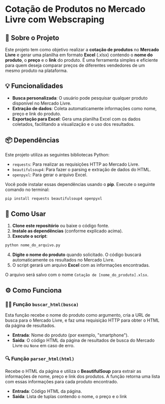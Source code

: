 # Cotação de Produtos no Mercado Livre com Webscraping

## 🚀 Sobre o Projeto

Este projeto tem como objetivo realizar a **cotação de produtos** no **Mercado Livre** e gerar uma planilha em formato **Excel** (.xlsx) contendo o **nome do produto**, o **preço** e o **link** do produto. É uma ferramenta simples e eficiente para quem deseja comparar preços de diferentes vendedores de um mesmo produto na plataforma.

## 💡 Funcionalidades

- **Busca personalizada**: O usuário pode pesquisar qualquer produto disponível no Mercado Livre.
- **Extração de dados**: Coleta automaticamente informações como nome, preço e link do produto.
- **Exportação para Excel**: Gera uma planilha Excel com os dados coletados, facilitando a visualização e o uso dos resultados.

## 📦 Dependências

Este projeto utiliza as seguintes bibliotecas Python:

- `requests`: Para realizar as requisições HTTP ao Mercado Livre.
- `beautifulsoup4`: Para fazer o parsing e extração de dados do HTML.
- `openpyxl`: Para gerar o arquivo Excel.

Você pode instalar essas dependências usando o **pip**. Execute o seguinte comando no terminal:

```bash
pip install requests beautifulsoup4 openpyxl
```

## 📝 Como Usar

1. **Clone este repositório** ou baixe o código fonte.
2. **Instale as dependências** (conforme explicado acima).
3. **Execute o script**:

```bash
python nome_do_arquivo.py
```

4. **Digite o nome do produto** quando solicitado. O código buscará automaticamente os resultados no Mercado Livre.
5. O script gerará um arquivo **Excel** com as informações encontradas.

O arquivo será salvo com o nome `Cotação de [nome_do_produto].xlsx`.

## ⚙️ Como Funciona

### 🧑‍💻 Função `buscar_html(busca)`

Esta função recebe o nome do produto como argumento, cria a URL de busca para o Mercado Livre, e faz uma requisição HTTP para obter o HTML da página de resultados.

- **Entrada**: Nome do produto (por exemplo, "smartphone").
- **Saída**: O código HTML da página de resultados de busca do Mercado Livre ou `None` em caso de erro.

### 🔍 Função `parser_html(html)`

Recebe o HTML da página e utiliza o **BeautifulSoup** para extrair as informações de nome, preço e link dos produtos. A função retorna uma lista com essas informações para cada produto encontrado.

- **Entrada**: Código HTML da página.
- **Saída**: Lista de tuplas contendo o nome, o preço e o link
